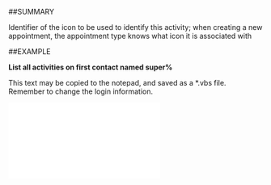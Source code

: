 

##SUMMARY


Identifier of the icon to be used to identify this activity; when creating a new appointment, the appointment type knows what icon it is associated with



##EXAMPLE

**List all activities on first contact named super%**

This text may be copied to the notepad, and saved as a *.vbs file. Remember to change the login information.

![](../../Examples/vbs/SOActivityListItem.vbs.txt)






